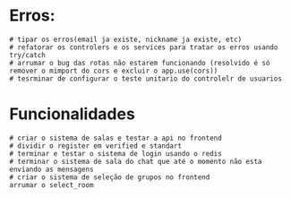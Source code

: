 # Erros:
    # tipar os erros(email ja existe, nickname ja existe, etc)
    # refatorar os controlers e os services para tratar os erros usando try/catch
    # arrumar o bug das rotas não estarem funcionando (resolvido é só remover o mimport do cors e excluir o app.use(cors))
    # tesrminar de configurar o teste unitario do controlelr de usuarios
# Funcionalidades   
    # criar o sistema de salas e testar a api no frontend
    # dividir o register em verified e standart 
    # terminar e testar o sistema de login usando o redis 
    # terminar o sistema de sala do chat que até o momento não esta enviando as mensagens
    # criar o sistema de seleção de grupos no frontend
    arrumar o select_room